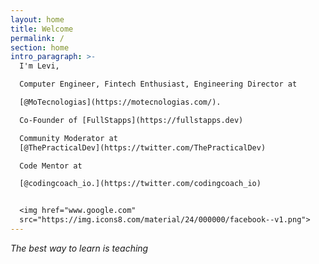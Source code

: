 ```yaml
---
layout: home
title: Welcome
permalink: /
section: home
intro_paragraph: >-
  I'm Levi, 

  Computer Engineer, Fintech Enthusiast, Engineering Director at 

  [@MoTecnologias](https://motecnologias.com/).  

  Co-Founder of [FullStapps](https://fullstapps.dev)  

  Community Moderator at
  [@ThePracticalDev](https://twitter.com/ThePracticalDev)  

  Code Mentor at 

  [@codingcoach_io.](https://twitter.com/codingcoach_io)


  <img href="www.google.com"
  src="https://img.icons8.com/material/24/000000/facebook--v1.png">
---
```

_The best way to learn is teaching_
